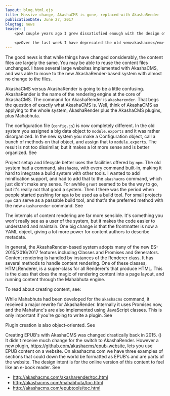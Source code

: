 ```yaml
---
layout: blog.html.ejs
title: Massive change, AkashaCMS is gone, replaced with AkashaRender
publicationDate: June 27, 2017
blogtag: news
teaser: |
    <p>A couple years ago I grew dissatisfied enough with the design of <em>akashacms</em>, the previous processing engine in AkashaCMS.  It was a powerful system, with it I built several large websites, wrote a book, and so forth.  But its inner structure had grown organically into a bit of a mess.  My pondering about what to do led me to implement a complete rewrite.  The new rendering engine, AkashaRender, is more flexible and is more sensibly organized.  It is also incompatible with the older system.</p>

    <p>Over the last week I have deprecated the old <em>akashacms</em>-based system, and have published updates to everything including the plugins and this website.  This blog post goes over what's happened.</p>
---
```


The good news is that while things have changed considerably, the content files are largely the same.  You may be able to reuse the content files unchanged.  I have several large websites implemented with AkashaCMS, and was able to move to the new AkashaRender-based system with almost no change to the files.

AkashaCMS versus AkashaRender is going to be a little confusing.  AkashaRender is the name of the rendering engine at the core of AkashaCMS.  The command for AkashaRender is `akasharender`.  That begs the question of exactly what AkashaCMS is.  Well, think of AkashaCMS as applying to the whole system, AkashaRender plus the AkashaCMS plugins, plus Mahabhuta.

The configuration file (`config.js`) is now completely different.  In the old system you assigned a big data object to `module.exports` and it was rather disorganized.  In the new system you make a Configuration object, call a bunch of methods on that object, and assign that to `module.exports`.  The result is not too dissimilar, but it makes a lot more sense and is better organized.  See [](/akasharender/configuration.html)

Project setup and lifecycle better uses the facilities offered by `npm`.  The old system had a command, `akashacms`, with every command built-in, making it hard to integrate a build system with other tools.  I wanted to add minification support, and had to add that to the `akashacms` command, which just didn't make any sense.  For awhile `grunt` seemed to be the way to go, but it's really not that good a system.  Then I there was the period when people started pushing for `npm` to be used as a build tool.  For small projects `npm` can serve as a passable build tool, and that's the preferred method with the new `akasharender` command.  See [](/akasharender/projects.html)

The internals of content rendering are far more sensible.  It's something you won't really see as a user of the system, but it makes the code easier to understand and maintain.  One big change is that the frontmatter is now a YAML object, giving a lot more power for content authors to describe metadata.

In general, the AkashaRender-based system adopts many of the new ES-2015/2016/2017 features including Classes and Promises and Generators.  Content rendering is handled by instances of the Renderer class.  It has several methods to handle content rendering.  One of these classes, HTMLRenderer, is a super-class for all Renderer's that produce HTML.  This is the class that does the magic of rendering content into a page layout, and running content through the Mahabhuta engine.

To read about creating content, see: [](/akasharender/3-create-content.html)

While Mahabhuta had been developed for the `akashacms` command, it received a major rewrite for AkashaRender.  Internally it uses Promises now, and the Mahafunc's are also implemented using JavaScript classes.  This is only important if you're going to write a plugin.  See [](/mahabhuta/toc.html)

Plugin creation is also object-oriented.  See [](/akasharender/plugins-writing.html)

Creating EPUB's with AkashaCMS was changed drastically back in 2015. ([](/news/2015/05/akashaepub-rewrite.html))  It didn't receive much change for the switch to AkashaRender.  However a new plugin, https://github.com/akashacms/epub-website, lets you use EPUB content on a website.  On akashacms.com we have three examples of sections that could down the world be formatted as EPUB's and are parts of the website.  The design intent is for the online version of this content to feel like an e-book reader.  See

* http://akashacms.com/akasharender/toc.html
* http://akashacms.com/mahabhuta/toc.html
* http://akashacms.com/epubtools/toc.html
